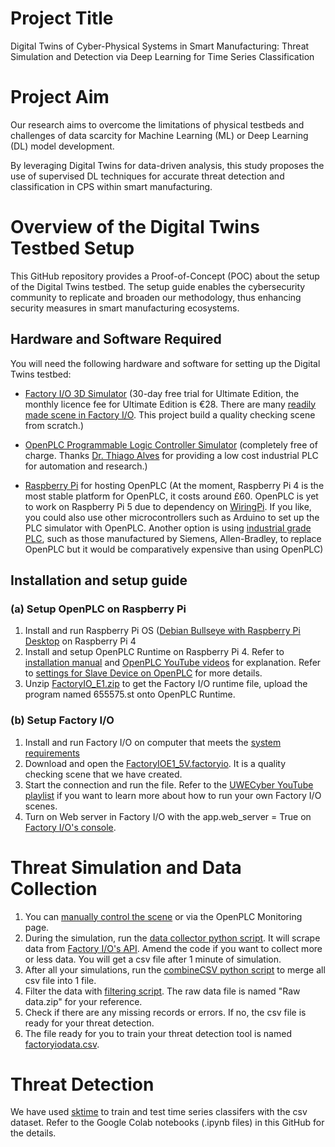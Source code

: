 # Project Title
Digital Twins of Cyber-Physical Systems in Smart Manufacturing: Threat Simulation and Detection via Deep Learning for Time Series Classification

# Project Aim
Our research aims to overcome the limitations of physical testbeds and challenges of data scarcity for Machine Learning (ML) or Deep Learning (DL) model development. 

By leveraging Digital Twins for data-driven analysis, this study proposes the use of supervised DL techniques for accurate threat detection and classification in CPS within smart manufacturing. 

# Overview of the Digital Twins Testbed Setup

This GitHub repository provides a Proof-of-Concept (POC) about the setup of the Digital Twins testbed. The setup guide enables the cybersecurity community to replicate and broaden our methodology, thus enhancing security measures in smart manufacturing ecosystems.

## Hardware and Software Required

You will need the following hardware and software for setting up the Digital Twins testbed:

- [Factory I/O 3D Simulator](https://factoryio.com/) (30-day free trial for Ultimate Edition, the monthly licence fee for Ultimate Edition is €28. There are many [readily made scene in Factory I/O](https://docs.factoryio.com/getting-started/opening-a-scene/). This project build a quality checking scene from scratch.)

- [OpenPLC Programmable Logic Controller Simulator](https://autonomylogic.com/) (completely free of charge. Thanks [Dr. Thiago Alves](https://www.linkedin.com/in/thiago-alves-phd-23740743/) for providing a low cost industrial PLC for automation and research.)

- [Raspberry Pi](https://www.raspberrypi.com/products/) for hosting OpenPLC (At the moment, Raspberry Pi 4 is the most stable platform for OpenPLC, it costs around £60. OpenPLC is yet to work on Raspberry Pi 5 due to dependency on [WiringPi](https://github.com/WiringPi/WiringPi). If you like, you could also use other microcontrollers such as Arduino to set up the PLC simulator with OpenPLC. Another option is using [industrial grade PLC](https://docs.factoryio.com/getting-started/controlling-with-a-plc/), such as those manufactured by Siemens, Allen-Bradley, to replace OpenPLC but it would be comparatively expensive than using OpenPLC)

## Installation and setup guide

### (a) Setup OpenPLC on Raspberry Pi
1) Install and run Raspberry Pi OS ([Debian Bullseye with Raspberry Pi Desktop](https://www.raspberrypi.com/software/operating-systems/) on Raspberry Pi 4 
2) Install and setup OpenPLC Runtime on Raspberry Pi 4. Refer to [installation manual](https://autonomylogic.com/docs/installing-openplc-runtime-on-linux-systems/) and [OpenPLC YouTube videos](https://www.youtube.com/@openplc/videos) for explanation. Refer to [settings for Slave Device on OpenPLC](OpenPLCslave.PNG) for more details.
3) Unzip [FactoryIO_E1.zip](FactoryIO_E1.zip) to get the Factory I/O runtime file, upload the program named 655575.st onto OpenPLC Runtime.

### (b) Setup Factory I/O 
1) Install and run Factory I/O on computer that meets the [system requirements](https://factoryio.com/start-trial)
2) Download and open the [FactoryIOE1_5V.factoryio](FactoryIOE1_5V.factoryio). It is a quality checking scene that we have created.
3) Start the connection and run the file. Refer to the [UWECyber YouTube playlist](https://www.youtube.com/playlist?list=PLqaj1AbWsq7ueS2nn_PImJG2-4CWEPxNQ) if you want to learn more about how to run your own Factory I/O scenes.
4) Turn on Web server in Factory I/O with the app.web_server = True on [Factory I/O's console](https://docs.factoryio.com/manual/console/). 

# Threat Simulation and Data Collection
1) You can [manually control the scene](https://docs.factoryio.com/getting-started/manually-controlling-scene/) or via the OpenPLC Monitoring page.
2) During the simulation, run the [data collector python script](data_collector_enhanced.py). It will scrape data from [Factory I/O's API](https://docs.factoryio.com/manual/web-api/). Amend the code if you want to collect more or less data. You will get a csv file after 1 minute of simulation.
3) After all your simulations, run the [combineCSV python script](combineCSV.py) to merge all csv file into 1 file.
4) Filter the data with [filtering script](combined_dataset_filtered.py). The raw data file is named "Raw data.zip" for your reference.
5) Check if there are any missing records or errors. If no, the csv file is ready for your threat detection.
6) The file ready for you to train your threat detection tool is named [factoryiodata.csv](factoryiodata.csv).

# Threat Detection
We have used [sktime](https://github.com/sktime/sktime) to train and test time series classifers with the csv dataset. Refer to the Google Colab notebooks (.ipynb files) in this GitHub for the details.

